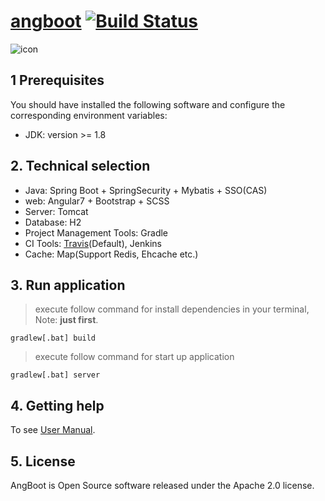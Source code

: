 # [angboot](https://dreamli1314.github.io/angboot/) [![Build Status](https://travis-ci.org/DreamLi1314/angboot.svg?branch=master)](https://travis-ci.org/DreamLi1314/angboot)
![icon](https://raw.githubusercontent.com/DreamLi1314/angboot/0.1.x/web/src/favicon.ico)
## 1 Prerequisites
You should have installed the following software and configure the corresponding environment variables:

* JDK: version >= 1.8

## 2. Technical selection

* Java: Spring Boot + SpringSecurity + Mybatis + SSO(CAS)
* web: Angular7 + Bootstrap + SCSS
* Server: Tomcat
* Database: H2
* Project Management Tools: Gradle
* CI Tools: [Travis](https://travis-ci.org/DreamLi1314/angboot)(Default), Jenkins
* Cache: Map(Support Redis, Ehcache etc.)

## 3. Run application
> execute follow command for install dependencies in your terminal, Note: **just first**.
```
gradlew[.bat] build
```
> execute follow command for start up application
```
gradlew[.bat] server
```

## 4. Getting help
To see [User Manual](https://dreamli1314.github.io/angboot/).

## 5. License
AngBoot is Open Source software released under the Apache 2.0 license.
